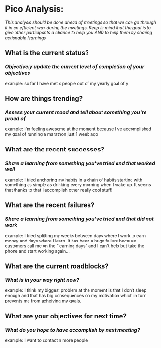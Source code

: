 <h1>Pico Analysis:</h1>

<i>This analysis should be done ahead of meetings so that we can go through it in an efficient way during the meetings. Keep in mind that the goal is to give other participants a chance to help you AND to help them by sharing actionable learnings</i>

<h2>What is the current status?</h2>
<h3><i> Objectively update the current level of completion of your objectives </i></h3>
example: so far I have met x people out of my yearly goal of y

<h2>How are things trending?</h2>
<h3><i> Assess your current mood and tell about something you're proud of</i></h3>
example: I'm feeling awesome at the moment because I've accomplished my goal of running a marathon just 1 week ago

<h2>What are the recent successes? </h2>
<h3><i> Share a learning from something you've tried and that worked well</i></h3>
example: I tried anchoring my habits in a chain of habits starting with something as simple as drinking every morning when I wake up. It seems that thanks to that I accomplish other really cool stuff!

<h2>What are the recent failures?</h2>
<h3><i> Share a learning from something you've tried and that did not work</i></h3>
example: I tried splitting my weeks between days where I work to earn money and days where I learn. It has been a huge failure because customers call me on the "learning days" and I can't help but take the phone and start working again...

<h2>What are the current roadblocks?</h2>
<h3><i> What is in your way right now?</i></h3>
example: I think my biggest problem at the moment is that I don't sleep enough and that has big consequences on my motivation which in turn prevents me from acheiving my goals.

<h2>What are your objectives for next time?</h2>
<h3><i> What do you hope to have accomplish by next meeting?</i></h3>
example: I want to contact n more people
